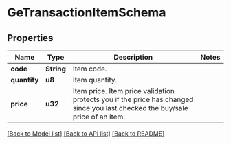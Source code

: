 # GeTransactionItemSchema

## Properties
Name | Type | Description | Notes
------------ | ------------- | ------------- | -------------
**code** | **String** | Item code. | 
**quantity** | **u8** | Item quantity. | 
**price** | **u32** | Item price. Item price validation protects you if the price has changed since you last checked the buy/sale price of an item. | 

[[Back to Model list]](../README.md#documentation-for-models) [[Back to API list]](../README.md#documentation-for-api-endpoints) [[Back to README]](../README.md)


